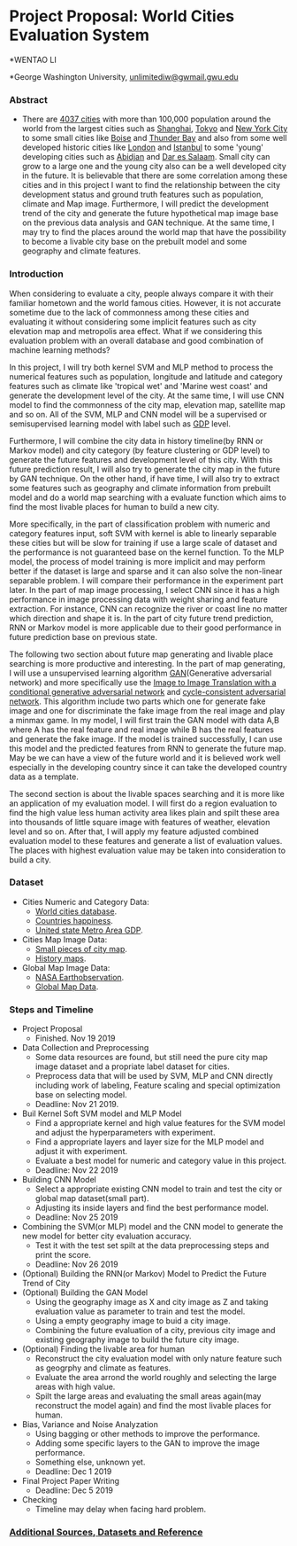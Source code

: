 # Project Proposal: World Cities Evaluation System
*WENTAO LI

*George Washington University, <unlimitediw@gwmail.gwu.edu>

### Abstract
* There are [4037 cities](https://brilliantmaps.com/4037-100000-person-cities/) with more than 100,000 population around the world from the largest cities such as [Shanghai](https://en.wikipedia.org/wiki/Shanghai), [Tokyo](https://en.wikipedia.org/wiki/Tokyo) and [New York City](https://en.wikipedia.org/wiki/New_York_City) to some small cities like [Boise](https://en.wikipedia.org/wiki/Boise,_Idaho) and [Thunder Bay](https://en.wikipedia.org/wiki/Thunder_Bay) and also from some well developed historic cities like [London](https://en.wikipedia.org/wiki/London) and [Istanbul](https://en.wikipedia.org/wiki/Istanbul) to some 'young' developing cities such as [Abidjan](https://en.wikipedia.org/wiki/Abidjan) and [Dar es Salaam](https://en.wikipedia.org/wiki/Dar_es_Salaam). Small city can grow to a large one and the young city also can be a well developed city in the future. It is believable that there are some correlation among these cities and in this project I want to find the relationship between the city development status and  ground truth features such as population, climate and Map image. Furthermore, I will predict the development trend of the city and generate the future hypothetical map image base on the previous data analysis and GAN technique. At the same time, I may try to find the places around the world map that have the possibility to become a livable city base on the prebuilt model and some geography and climate features.

### Introduction
When considering to evaluate a city, people always compare it with their familiar hometown and the world famous cities. However, it is not accurate sometime due to the lack of commonness among these cities and evaluating it without considering some implicit features such as city elevation map and metropolis area effect. What if we considering this evaluation problem with an overall database and good combination of machine learning methods?

In this project, I will try both kernel SVM and MLP method to process the numerical features such as population, longitude and latitude and category features such as climate like 'tropical wet' and 'Marine west coast' and generate the development level of the city. At the same time, I will use CNN model to find the commonness of the city map, elevation map, satellite map and so on. All of the SVM, MLP and CNN model will be a supervised or semisupervised learning model with label such as [GDP](https://en.wikipedia.org/wiki/Gross_domestic_product) level.

Furthermore, I will combine the city data in history timeline(by RNN or Markov model) and city category (by feature clustering or GDP level) to generate the future features and development level of this city. With this future prediction result, I will also try to generate the city map in the future by GAN technique. On the other hand, if have time, I will also try to extract some features such as geography and climate information from prebuilt model and do a world map searching with a evaluate function which aims to find the most livable places for human to build a new city.

More specifically, in the part of classification problem with numeric and category features input, soft SVM with kernel is able to linearly separable these cities but will be slow for training if use a large scale of dataset and the performance is not guaranteed base on the kernel function. To the MLP model, the process of model training is more implicit and may perform better if the dataset is large and sparse and it can also solve the non-linear separable problem. I will compare their performance in the experiment part later. In the part of map image processing, I select CNN since it has a high performance in image processing data with weight sharing and feature extraction. For instance, CNN can recognize the river or coast line no matter which direction and shape it is. In the part of city future trend prediction, RNN or Markov model is more applicable due to their good performance in future prediction base on previous state.

The following two section about future map generating and livable place searching is more productive and interesting. In the part of map generating, I will use a unsupervised learning algorithm [GAN](https://arxiv.org/pdf/1406.2661.pdf)(Generative adversarial network) and more specifically use the [Image to Image Translation with a conditional generative adversarial network](https://arxiv.org/pdf/1611.07004.pdf) and [cycle-consistent adversarial network](https://arxiv.org/pdf/1703.10593.pdf). This algorithm include two parts which one for generate fake image and one for discriminate the fake image from the real image and play a minmax game. In my model, I will first train the GAN model with data A,B where A has the real feature and real image while B has the real features and generate the fake image. If the model is trained successfully, I can use this model and the predicted features from RNN to generate the future map. May be we can have a view of the future world and it is believed work well especially in the developing country since it can take the developed country data as a template. 

The second section is about the livable spaces searching and it is more like an application of my evaluation model. I will first do a region evaluation to find the high value less human activity area likes plain and spilt these area into thousands of little square image with features of weather, elevation level and so on. After that, I will apply my feature adjusted combined evaluation model to these features and generate a list of evaluation values. The places with highest evaluation value may be taken into consideration to build a city.

### Dataset
* Cities Numeric and Category Data:
  * [World cities database](https://www.kaggle.com/max-mind/world-cities-database).
  * [Countries happiness](https://www.kaggle.com/unsdsn/world-happiness#2015.csv).
  * [United state Metro Area GDP](https://www.bea.gov/data/gdp/gdp-metropolitan-area).
* Cities Map Image Data:
  * [Small pieces of city map](https://people.eecs.berkeley.edu/~taesung_park/CycleGAN/datasets/).
  * [History maps](https://legacy.lib.utexas.edu/maps/world_cities.html#D).
* Global Map Image Data:
  * [NASA Earthobservation](https://earthobservatory.nasa.gov/global-maps).
  * [Global Map Data](https://nationalmap.gov/small_scale/atlas-ftp-global-map.html).
  
### Steps and Timeline
* Project Proposal
  * Finished. Nov 19 2019
* Data Collection and Preprocessing
  * Some data resources are found, but still need the pure city map image dataset and a propriate label dataset for cities.
  * Preprocess data that will be used by SVM, MLP and CNN directly including work of labeling, Feature scaling and special optimization base on selecting model.
  * Deadline: Nov 21 2019.
* Buil Kernel Soft SVM model and MLP Model
  * Find a appropriate kernel and high value features for the SVM model and adjust the hyperparameters with experiment.
  * Find a appropriate layers and layer size for the MLP model and adjust it with experiment.
  * Evaluate a best model for numeric and category value in this project.
  * Deadline: Nov 22 2019
* Building CNN Model
  * Select a appropriate existing CNN model to train and test the city or global map dataset(small part).
  * Adjusting its inside layers and find the best performance model.
  * Deadline: Nov 25 2019
* Combining the SVM(or MLP) model and the CNN model to generate the new model for better city evaluation accuracy.
  * Test it with the test set spilt at the data preprocessing steps and print the score.
  * Deadline: Nov 26 2019
* (Optional) Building the RNN(or Markov) Model to Predict the Future Trend of City
* (Optional) Building the GAN Model
  * Using the geography image as X and city image as Z and taking evaluation value as parameter to train and test the model.
  * Using a empty geography image to buid a city image.
  * Combining the future evaluation of a city, previous city image and existing geography image to build the future city image.
* (Optional) Finding the livable area for human
  * Reconstruct the city evaluation model with only nature feature such as geogrphy and climate as features.
  * Evaluate the area arrond the world roughly and selecting the large areas with high value.
  * Spilt the large areas and evaluating the small areas again(may reconstruct the model again) and find the most livable places for human.
* Bias, Variance and Noise Analyzation
  * Using bagging or other methods to improve the performance.
  * Adding some specific layers to the GAN to improve the image performance.
  * Something else, unknown yet.
  * Deadline: Dec 1 2019
* Final Project Paper Writing
  * Deadline: Dec 5 2019
* Checking
  * Timeline may delay when facing hard problem.

### [Additional Sources, Datasets and Reference]()
